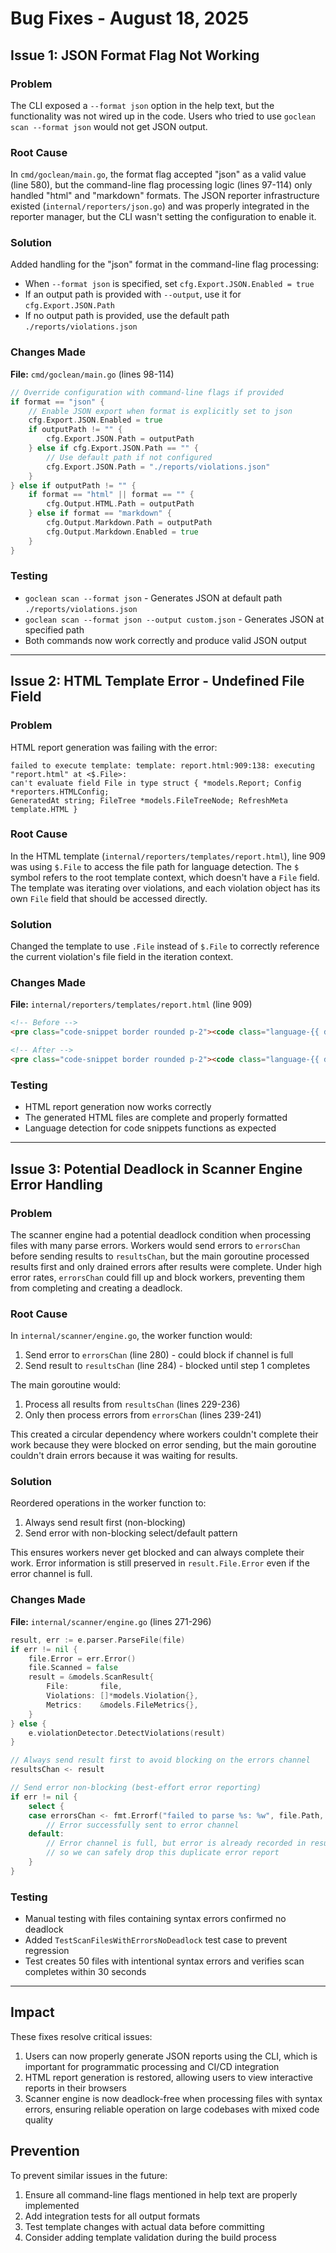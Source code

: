 # Bug Fixes - August 18, 2025

## Issue 1: JSON Format Flag Not Working

### Problem
The CLI exposed a `--format json` option in the help text, but the functionality was not wired up in the code. Users who tried to use `goclean scan --format json` would not get JSON output.

### Root Cause
In `cmd/goclean/main.go`, the format flag accepted "json" as a valid value (line 580), but the command-line flag processing logic (lines 97-114) only handled "html" and "markdown" formats. The JSON reporter infrastructure existed (`internal/reporters/json.go`) and was properly integrated in the reporter manager, but the CLI wasn't setting the configuration to enable it.

### Solution
Added handling for the "json" format in the command-line flag processing:
- When `--format json` is specified, set `cfg.Export.JSON.Enabled = true`
- If an output path is provided with `--output`, use it for `cfg.Export.JSON.Path`
- If no output path is provided, use the default path `./reports/violations.json`

### Changes Made
**File:** `cmd/goclean/main.go` (lines 98-114)
```go
// Override configuration with command-line flags if provided
if format == "json" {
    // Enable JSON export when format is explicitly set to json
    cfg.Export.JSON.Enabled = true
    if outputPath != "" {
        cfg.Export.JSON.Path = outputPath
    } else if cfg.Export.JSON.Path == "" {
        // Use default path if not configured
        cfg.Export.JSON.Path = "./reports/violations.json"
    }
} else if outputPath != "" {
    if format == "html" || format == "" {
        cfg.Output.HTML.Path = outputPath
    } else if format == "markdown" {
        cfg.Output.Markdown.Path = outputPath
        cfg.Output.Markdown.Enabled = true
    }
}
```

### Testing
- `goclean scan --format json` - Generates JSON at default path `./reports/violations.json`
- `goclean scan --format json --output custom.json` - Generates JSON at specified path
- Both commands now work correctly and produce valid JSON output

---

## Issue 2: HTML Template Error - Undefined File Field

### Problem
HTML report generation was failing with the error:
```
failed to execute template: template: report.html:909:138: executing "report.html" at <$.File>: 
can't evaluate field File in type struct { *models.Report; Config *reporters.HTMLConfig; 
GeneratedAt string; FileTree *models.FileTreeNode; RefreshMeta template.HTML }
```

### Root Cause
In the HTML template (`internal/reporters/templates/report.html`), line 909 was using `$.File` to access the file path for language detection. The `$` symbol refers to the root template context, which doesn't have a `File` field. The template was iterating over violations, and each violation object has its own `File` field that should be accessed directly.

### Solution
Changed the template to use `.File` instead of `$.File` to correctly reference the current violation's file field in the iteration context.

### Changes Made
**File:** `internal/reporters/templates/report.html` (line 909)
```html
<!-- Before -->
<pre class="code-snippet border rounded p-2"><code class="language-{{ detectLanguage $.File }}">{{ formatCode .CodeSnippet }}</code></pre>

<!-- After -->
<pre class="code-snippet border rounded p-2"><code class="language-{{ detectLanguage .File }}">{{ formatCode .CodeSnippet }}</code></pre>
```

### Testing
- HTML report generation now works correctly
- The generated HTML files are complete and properly formatted
- Language detection for code snippets functions as expected

---

## Issue 3: Potential Deadlock in Scanner Engine Error Handling

### Problem
The scanner engine had a potential deadlock condition when processing files with many parse errors. Workers would send errors to `errorsChan` before sending results to `resultsChan`, but the main goroutine processed results first and only drained errors after results were complete. Under high error rates, `errorsChan` could fill up and block workers, preventing them from completing and creating a deadlock.

### Root Cause
In `internal/scanner/engine.go`, the worker function would:
1. Send error to `errorsChan` (line 280) - could block if channel is full
2. Send result to `resultsChan` (line 284) - blocked until step 1 completes

The main goroutine would:
1. Process all results from `resultsChan` (lines 229-236)
2. Only then process errors from `errorsChan` (lines 239-241)

This created a circular dependency where workers couldn't complete their work because they were blocked on error sending, but the main goroutine couldn't drain errors because it was waiting for results.

### Solution
Reordered operations in the worker function to:
1. Always send result first (non-blocking)
2. Send error with non-blocking select/default pattern

This ensures workers never get blocked and can always complete their work. Error information is still preserved in `result.File.Error` even if the error channel is full.

### Changes Made
**File:** `internal/scanner/engine.go` (lines 271-296)
```go
result, err := e.parser.ParseFile(file)
if err != nil {
    file.Error = err.Error()
    file.Scanned = false
    result = &models.ScanResult{
        File:       file,
        Violations: []*models.Violation{},
        Metrics:    &models.FileMetrics{},
    }
} else {
    e.violationDetector.DetectViolations(result)
}

// Always send result first to avoid blocking on the errors channel
resultsChan <- result

// Send error non-blocking (best-effort error reporting)
if err != nil {
    select {
    case errorsChan <- fmt.Errorf("failed to parse %s: %w", file.Path, err):
        // Error successfully sent to error channel
    default:
        // Error channel is full, but error is already recorded in result.File.Error
        // so we can safely drop this duplicate error report
    }
}
```

### Testing
- Manual testing with files containing syntax errors confirmed no deadlock
- Added `TestScanFilesWithErrorsNoDeadlock` test case to prevent regression
- Test creates 50 files with intentional syntax errors and verifies scan completes within 30 seconds

---

## Impact
These fixes resolve critical issues:
1. Users can now properly generate JSON reports using the CLI, which is important for programmatic processing and CI/CD integration
2. HTML report generation is restored, allowing users to view interactive reports in their browsers
3. Scanner engine is now deadlock-free when processing files with syntax errors, ensuring reliable operation on large codebases with mixed code quality

## Prevention
To prevent similar issues in the future:
1. Ensure all command-line flags mentioned in help text are properly implemented
2. Add integration tests for all output formats
3. Test template changes with actual data before committing
4. Consider adding template validation during the build process